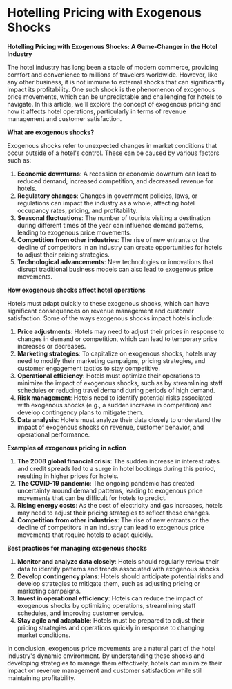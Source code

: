 # Hotelling Pricing with Exogenous Shocks

**Hotelling Pricing with Exogenous Shocks: A Game-Changer in the Hotel Industry**

The hotel industry has long been a staple of modern commerce, providing comfort and convenience to millions of travelers worldwide. However, like any other business, it is not immune to external shocks that can significantly impact its profitability. One such shock is the phenomenon of exogenous price movements, which can be unpredictable and challenging for hotels to navigate. In this article, we'll explore the concept of exogenous pricing and how it affects hotel operations, particularly in terms of revenue management and customer satisfaction.

**What are exogenous shocks?**

Exogenous shocks refer to unexpected changes in market conditions that occur outside of a hotel's control. These can be caused by various factors such as:

1. **Economic downturns**: A recession or economic downturn can lead to reduced demand, increased competition, and decreased revenue for hotels.
2. **Regulatory changes**: Changes in government policies, laws, or regulations can impact the industry as a whole, affecting hotel occupancy rates, pricing, and profitability.
3. **Seasonal fluctuations**: The number of tourists visiting a destination during different times of the year can influence demand patterns, leading to exogenous price movements.
4. **Competition from other industries**: The rise of new entrants or the decline of competitors in an industry can create opportunities for hotels to adjust their pricing strategies.
5. **Technological advancements**: New technologies or innovations that disrupt traditional business models can also lead to exogenous price movements.

**How exogenous shocks affect hotel operations**

Hotels must adapt quickly to these exogenous shocks, which can have significant consequences on revenue management and customer satisfaction. Some of the ways exogenous shocks impact hotels include:

1. **Price adjustments**: Hotels may need to adjust their prices in response to changes in demand or competition, which can lead to temporary price increases or decreases.
2. **Marketing strategies**: To capitalize on exogenous shocks, hotels may need to modify their marketing campaigns, pricing strategies, and customer engagement tactics to stay competitive.
3. **Operational efficiency**: Hotels must optimize their operations to minimize the impact of exogenous shocks, such as by streamlining staff schedules or reducing travel demand during periods of high demand.
4. **Risk management**: Hotels need to identify potential risks associated with exogenous shocks (e.g., a sudden increase in competition) and develop contingency plans to mitigate them.
5. **Data analysis**: Hotels must analyze their data closely to understand the impact of exogenous shocks on revenue, customer behavior, and operational performance.

**Examples of exogenous pricing in action**

1. **The 2008 global financial crisis**: The sudden increase in interest rates and credit spreads led to a surge in hotel bookings during this period, resulting in higher prices for hotels.
2. **The COVID-19 pandemic**: The ongoing pandemic has created uncertainty around demand patterns, leading to exogenous price movements that can be difficult for hotels to predict.
3. **Rising energy costs**: As the cost of electricity and gas increases, hotels may need to adjust their pricing strategies to reflect these changes.
4. **Competition from other industries**: The rise of new entrants or the decline of competitors in an industry can lead to exogenous price movements that require hotels to adapt quickly.

**Best practices for managing exogenous shocks**

1. **Monitor and analyze data closely**: Hotels should regularly review their data to identify patterns and trends associated with exogenous shocks.
2. **Develop contingency plans**: Hotels should anticipate potential risks and develop strategies to mitigate them, such as adjusting pricing or marketing campaigns.
3. **Invest in operational efficiency**: Hotels can reduce the impact of exogenous shocks by optimizing operations, streamlining staff schedules, and improving customer service.
4. **Stay agile and adaptable**: Hotels must be prepared to adjust their pricing strategies and operations quickly in response to changing market conditions.

In conclusion, exogenous price movements are a natural part of the hotel industry's dynamic environment. By understanding these shocks and developing strategies to manage them effectively, hotels can minimize their impact on revenue management and customer satisfaction while still maintaining profitability.
